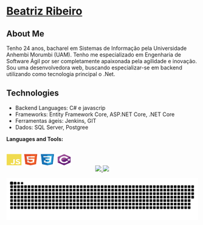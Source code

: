  # <a href="https://www.linkedin.com/in/mbeatrizribeiro/">Beatriz Ribeiro</a>
 
## About Me
Tenho 24 anos, bacharel em Sistemas de Informação pela Universidade Anhembi Morumbi (UAM). Tenho me especializado em Engenharia de Software Ágil por ser completamente apaixonada pela agilidade e inovação.
<br>
Sou uma desenvolvedora web, buscando especializar-se em backend utilizando como tecnologia principal o .Net.

## Technologies
- Backend Languages: C# e javascrip
- Frameworks: Entity Framework Core, ASP.NET Core, .NET Core
- Ferramentas ágeis: Jenkins, GIT
- Dados: SQL Server, Postgree

**Languages and Tools:**  
<div style="display: inline_block"><br>
  <img align="center" alt="Rafa-Js" height="30" width="40" src="https://raw.githubusercontent.com/devicons/devicon/master/icons/javascript/javascript-plain.svg">
  <img align="center" alt="Rafa-HTML" height="30" width="40" src="https://raw.githubusercontent.com/devicons/devicon/master/icons/html5/html5-original.svg">
  <img align="center" alt="Rafa-CSS" height="30" width="40" src="https://raw.githubusercontent.com/devicons/devicon/master/icons/css3/css3-original.svg">
  <img align="center" alt="Rafa-Csharp" height="30" width="40" src="https://raw.githubusercontent.com/devicons/devicon/master/icons/csharp/csharp-original.svg">
</div>

<div align="center">
  <a href="https://github.com/mbeatrizribeiro">
  <img height="180em" src="https://github-readme-stats.vercel.app/api?username=mbeatrizribeiro&show_icons=true&theme=radical&include_all_commits=true&count_private=true"/>
  <img height="180em" src="https://github-readme-stats.vercel.app/api/top-langs/?username=mbeatrizribeiro&layout=compact&langs_count=7&theme=dracula"/>
</div>
  

  
   ![Snake animation](https://github.com/mbeatrizribeiro/mbeatrizribeiro/blob/output/github-contribution-grid-snake.svg)
  
